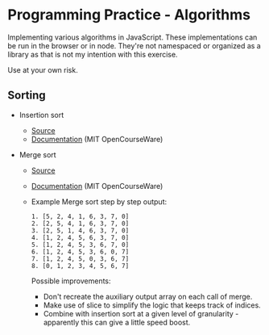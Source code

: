 # Programming Practice - Algorithms
Implementing various algorithms in JavaScript. These implementations can be run in the browser or in node. They're not namespaced or organized as a library as that is not my intention with this exercise.

Use at your own risk.

## Sorting

* Insertion sort
  * [Source](https://github.com/rorsach/algorithms/blob/master/insertion-sort.js)
  * [Documentation](http://ocw.mit.edu/courses/electrical-engineering-and-computer-science/6-006-introduction-to-algorithms-fall-2011/lecture-videos/MIT6_006F11_lec03.pdf) (MIT OpenCourseWare)

* Merge sort
  * [Source](https://github.com/rorsach/algorithms/blob/master/merge-sort.js)
  * [Documentation](http://ocw.mit.edu/courses/electrical-engineering-and-computer-science/6-006-introduction-to-algorithms-fall-2011/lecture-videos/MIT6_006F11_lec03.pdf) (MIT OpenCourseWare)
   
  * Example Merge sort step by step output:

		1. [5, 2, 4, 1, 6, 3, 7, 0]
		2. [2, 5, 4, 1, 6, 3, 7, 0]
		3. [2, 5, 1, 4, 6, 3, 7, 0]
		4. [1, 2, 4, 5, 6, 3, 7, 0]
		5. [1, 2, 4, 5, 3, 6, 7, 0]
		6. [1, 2, 4, 5, 3, 6, 0, 7]
		7. [1, 2, 4, 5, 0, 3, 6, 7]
		8. [0, 1, 2, 3, 4, 5, 6, 7]

	 Possible improvements:

	 * Don't recreate the auxiliary output array on each call of merge.
	 * Make use of slice to simplify the logic that keeps track of indices.
	 * Combine with insertion sort at a given level of granularity - apparently this can give a little speed boost.
